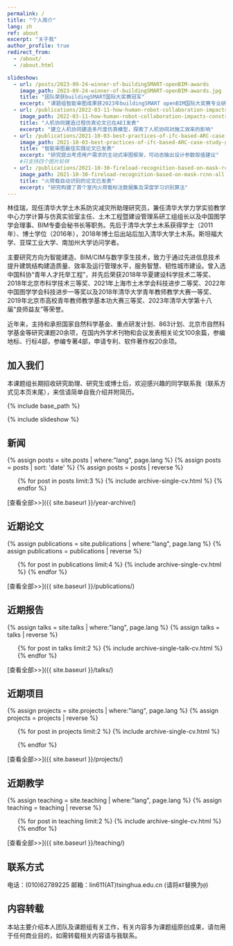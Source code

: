 ```yaml
---
permalink: /
title: "个人简介"
lang: zh
ref: about
excerpt: "关于我"
author_profile: true
redirect_from: 
  - /about/
  - /about.html

slideshow:
  - url: /posts/2023-09-24-winner-of-buildingSMART-openBIM-awards
    image_path: 2023-09-24-winner-of-buildingSMART-openBIM-awards.jpg
    title: "团队荣获buildingSMART国际大奖赛冠军"
    excerpt: "课题组智能审图成果获2023年buildingSMART openBIM国际大奖赛专业研究类冠军"
  - url: /publications/2022-03-11-how-human-robot-collaboration-impacts-construction-productivity
    image_path: 2022-03-11-how-human-robot-collaboration-impacts-construction-productivity-ga.jpg
    title: "人机协同建造过程仿真论文已在AEI发表"
    excerpt: "建立人机协同建造多尺度仿真模型，探索了人机协同对施工效率的影响"
  - url: /publications/2021-10-03-best-practices-of-ifc-based-ARC-case-study
    image_path: 2021-10-03-best-practices-of-ifc-based-ARC-case-study-ga.jpg
    title: "智能审图最佳实践论文已发表"
    excerpt: "研究提出考虑用户需求的主动式审图框架，可动态输出设计参数取值建议"
    #只支持四个图片轮转
  - url: /publications/2021-10-30-fireload-recognition-based-on-mask-rcnn
    image_path: 2021-10-30-fireload-recognition-based-on-mask-rcnn-all.jpg
    title: "火荷载自动识别的论文已发表"
    excerpt: "研究构建了首个室内火荷载标注数据集及深度学习识别算法"
---
```


林佳瑞，现任清华大学土木系防灾减灾所助理研究员，兼任清华大学力学实验教学中心力学计算与仿真实验室主任、土木工程暨建设管理系研工组组长以及中国图学学会理事、BIM专委会秘书长等职务。先后于清华大学土木系获得学士（2011年）、博士学位（2016年），2018年博士后出站后加入清华大学土木系。斯坦福大学、亚琛工业大学、南加州大学访问学者。

主要研究方向为智能建造、BIM/CIM与数字孪生技术，致力于通过先进信息技术提升建筑结构建造质量、效率及运行管理水平，服务智慧、韧性城市建设。曾入选中国科协“青年人才托举工程”，并先后荣获2018年华夏建设科学技术二等奖、2018年北京市科学技术三等奖、2021年上海市土木学会科技进步二等奖、2022年中国图学学会科技进步一等奖以及2018年清华大学青年教师教学大赛一等奖、2019年北京市高校青年教师教学基本功大赛三等奖、2023年清华大学第十八届“良师益友”等荣誉。

近年来，主持和承担国家自然科学基金、重点研发计划、863计划、北京市自然科学基金等研究课题20余项，在国内外学术刊物和会议发表相关论文100余篇，参编地标、行标4部，参编专著4部，申请专利、软件著作权20余项。

## 加入我们
本课题组长期招收研究助理、研究生或博士后，欢迎感兴趣的同学联系我（联系方式见本页末尾），来信请简单自我介绍并附简历。

{% include base_path %}

{% include slideshow %}

## 新闻
{% assign posts = site.posts | where:"lang", page.lang %}
{% assign posts = posts | sort: 'date' %}
{% assign posts = posts | reverse %}
<ul>{% for post in posts limit:3 %}
  {% include archive-single-cv.html %}
{% endfor %}</ul>

[查看全部>>]({{ site.baseurl }}/year-archive/)
## 近期论文
{% assign publications = site.publications | where:"lang", page.lang %}
{% assign publications = publications | reverse %}
<ul>{% for post in publications limit:4 %}
  {% include archive-single-cv.html %}
{% endfor %}</ul>

[查看全部>>]({{ site.baseurl }}/publications/)
## 近期报告
{% assign talks = site.talks | where:"lang", page.lang %}
{% assign talks = talks | reverse %}
<ul>{% for post in talks limit:2 %}
  {% include archive-single-talk-cv.html %}
{% endfor %}</ul>

[查看全部>>]({{ site.baseurl }}/talks/)
## 近期项目
{% assign projects = site.projects | where:"lang", page.lang %}
{% assign projects = projects | reverse %}
<ul>{% for post in projects limit:2 %}
  {% include archive-single-cv.html %}

{% endfor %}</ul>

[查看全部>>]({{ site.baseurl }}/projects/)
## 近期教学
{% assign teaching = site.teaching | where:"lang", page.lang %}
{% assign teaching = teaching | reverse %}
<ul>{% for post in teaching limit:2 %}
  {% include archive-single-cv.html %}
{% endfor %}</ul>

[查看全部>>]({{ site.baseurl }}/teaching/)
## 联系方式
电话：(010)62789225
邮箱：lin611(AT)tsinghua.edu.cn (请将`AT`替换为`@`)

## 内容转载
本站主要介绍本人团队及课题组有关工作，有关内容多为课题组原创成果，请勿用于任何商业目的，如需转载相关内容请与我联系。